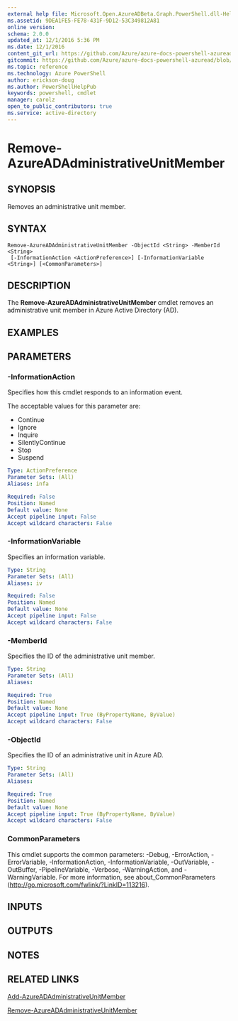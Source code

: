 ```yaml
---
external help file: Microsoft.Open.AzureADBeta.Graph.PowerShell.dll-Help.xml
ms.assetid: 9DEA1FE5-FE78-431F-9D12-53C349812A81
online version: 
schema: 2.0.0
updated_at: 12/1/2016 5:36 PM
ms.date: 12/1/2016
content_git_url: https://github.com/Azure/azure-docs-powershell-azuread/blob/master/Azure%20AD%20Cmdlets/AzureAD/v2/Remove-AzureADAdministrativeUnitMember.md
gitcommit: https://github.com/Azure/azure-docs-powershell-azuread/blob/8f658f99458e2c236d5f4be363030b6f24cacc4c/Azure%20AD%20Cmdlets/AzureAD/v2/Remove-AzureADAdministrativeUnitMember.md
ms.topic: reference
ms.technology: Azure PowerShell
author: erickson-doug
ms.author: PowerShellHelpPub
keywords: powershell, cmdlet
manager: carolz
open_to_public_contributors: true
ms.service: active-directory
---
```


# Remove-AzureADAdministrativeUnitMember

## SYNOPSIS
Removes an administrative unit member.

## SYNTAX

```
Remove-AzureADAdministrativeUnitMember -ObjectId <String> -MemberId <String>
 [-InformationAction <ActionPreference>] [-InformationVariable <String>] [<CommonParameters>]
```

## DESCRIPTION
The **Remove-AzureADAdministrativeUnitMember** cmdlet removes an administrative unit member in Azure Active Directory (AD).

## EXAMPLES

## PARAMETERS

### -InformationAction
Specifies how this cmdlet responds to an information event.

The acceptable values for this parameter are:

- Continue
- Ignore
- Inquire
- SilentlyContinue
- Stop
- Suspend

```yaml
Type: ActionPreference
Parameter Sets: (All)
Aliases: infa

Required: False
Position: Named
Default value: None
Accept pipeline input: False
Accept wildcard characters: False
```

### -InformationVariable
Specifies an information variable.

```yaml
Type: String
Parameter Sets: (All)
Aliases: iv

Required: False
Position: Named
Default value: None
Accept pipeline input: False
Accept wildcard characters: False
```

### -MemberId
Specifies the ID of the administrative unit member.

```yaml
Type: String
Parameter Sets: (All)
Aliases: 

Required: True
Position: Named
Default value: None
Accept pipeline input: True (ByPropertyName, ByValue)
Accept wildcard characters: False
```

### -ObjectId
Specifies the ID of an administrative unit in Azure AD.

```yaml
Type: String
Parameter Sets: (All)
Aliases: 

Required: True
Position: Named
Default value: None
Accept pipeline input: True (ByPropertyName, ByValue)
Accept wildcard characters: False
```

### CommonParameters
This cmdlet supports the common parameters: -Debug, -ErrorAction, -ErrorVariable, -InformationAction, -InformationVariable, -OutVariable, -OutBuffer, -PipelineVariable, -Verbose, -WarningAction, and -WarningVariable. For more information, see about_CommonParameters (http://go.microsoft.com/fwlink/?LinkID=113216).

## INPUTS

## OUTPUTS

## NOTES

## RELATED LINKS

[Add-AzureADAdministrativeUnitMember](xref:AzureAD/v2/Add-AzureADAdministrativeUnitMember.md)

[Remove-AzureADAdministrativeUnitMember](xref:AzureAD/v2/Remove-AzureADAdministrativeUnitMember.md)


